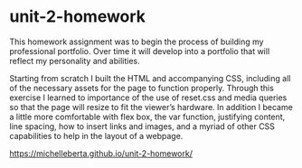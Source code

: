 # unit-2-homework

This homework assignment was to begin the process of building my professional portfolio. Over time it will develop into a portfolio that will reflect my personality and abilities.

Starting from scratch I built the HTML and accompanying CSS, including all of the necessary assets for the page to function properly. Through this exercise I learned to importance of the use of reset.css and media queries so that the page will resize to fit the viewer’s hardware. In addition I became a little more comfortable with flex box, the var function, justifying content, line spacing, how to insert links and images, and a myriad of other CSS capabilities to help in the layout of a webpage.

https://michelleberta.github.io/unit-2-homework/
